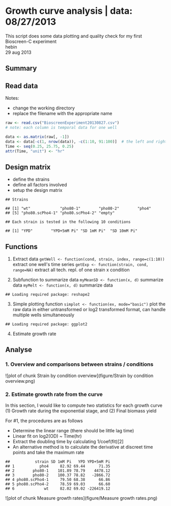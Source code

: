 Growth curve analysis | data: 08/27/2013
========================================================
This script does some data plotting and quality check
for my first Bioscreen-C experiment  
hebin  
29 aug 2013  

Summary
------------------

Read data
------------------
Notes:  
* change the working directory
* replace the filename with the appropriate name

```r
raw <- read.csv("BioscreenExperiment20130827.csv")
# note: each column is temporal data for one well

data <- as.matrix(raw[, -1])
data <- data[-c(1, nrow(data)), -c(1:10, 91:100)]  # the left and right are left blank
Time <- seq(0.25, 25.75, 0.25)
attr(Time, "unit") <- "hr"
```


Design matrix
------------------
* define the strains
* define all factors involved
* setup the design matrix

```
## Strains
```

```
## [1] "wt"             "pho80-1"        "pho80-2"        "pho4"          
## [5] "pho80.scPho4-1" "pho80.scPho4-2" "empty"
```

```
## Each strain is tested in the following 10 conditions
```

```
## [1] "YPD"        "YPD+5mM Pi" "SD 1mM Pi"  "SD 10mM Pi"
```


Functions
-----------------
1. Extract data
`getWell <- function(cond, strain, index, range=c(1:10))` extract one well's time series
`getExp <- function(strain, cond, range=NA)`  extract all tech. repl. of one strain x condition



2. Subfunction to summarize data
`myMeanSD <- function(x, d)`  summarize data
`myMelt <- function(x, d)`  summarize data

```
## Loading required package: reshape2
```


3. Simple plotting function
`simplot <- function(ex, mode="basic")` plot the raw data in either untransformed or log2 transformed format, can handle multiple wells simultaneously

```
## Loading required package: ggplot2
```


4. Estimate growth rate



Analyse
-----------------

### 1. Overview and comparisons between strains / conditions
![plot of chunk Strain by condition overview](figure/Strain by condition overview.png) 


### 2. Estimate growth rate from the curve
In this section, I would like to compute two statistics for each growth curve
(1) Growth rate during the exponential stage, and
(2) Final biomass yield

For #1, the procedures are as follows
* Determine the linear range (there should be little lag time)
* Linear fit on log2(OD) ~ Time(hr)
* Extract the doubling time by calculating 1/coef(fit)[2]
* An alternative method is to calculate the derivative at discreet time points and take the maximum rate


```
##           strain SD 1mM Pi   YPD YPD+5mM Pi
## 1           pho4     82.92 69.44      71.35
## 2        pho80-1    101.89 78.79    4478.12
## 3        pho80-2    100.37 78.82   -2866.72
## 4 pho80.scPho4-1     79.50 68.38      66.86
## 5 pho80.scPho4-2     78.59 69.03      66.60
## 6             wt     82.02 69.02 -226419.12
```

![plot of chunk Measure growth rates](figure/Measure growth rates.png) 


